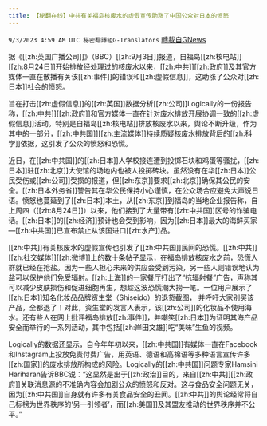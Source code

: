 ```yaml
---
title: 【秘翻在线】中共有关福岛核废水的虚假宣传助涨了中国公众对日本的愤怒
---
```

`9/3/2023 4:59 AM UTC 秘密翻譯組G-Translators` [轉載自GNews](https://gnews.org/articles/1637621)

         

据《[[zh:英国广播公司]]》（BBC）[[zh:9月3日]]报道，自福岛[[zh:核电站]][[zh:8月24日]]开始排放经处理过的核废水以来，[[zh:中共]][[zh:政府]]及其官方媒体一直在散播有关该[[zh:事件]]的错误和[[zh:虚假信息]]，这助涨了公众对[[zh:日本]]社会的愤怒。

旨在打击[[zh:虚假信息]]的[[zh:英国]]数据分析[[zh:公司]]Logically的一份报告称，[[zh:中共]][[zh:政府]]和官方媒体一直在针对废水排放开展协调一致的[[zh:虚假信息]]活动。特别是自福岛[[zh:核电站]]排放核废水以来，舆论不断升级，作为其中的一部分，[[zh:中共国]][[zh:主流媒体]]持续质疑核废水排放背后的[[zh:科学]]依据，这引发了公众的愤怒和恐慌。

近日，在[[zh:中共国]]的[[zh:日本]]人学校接连遭到投掷石块和鸡蛋等骚扰，[[zh:日本]]驻[[zh:北京]]大使馆的场地内也被人投掷砖块。虽然没有在华[[zh:日本]]公民受伤或[[zh:公司]]受损的报道，但[[zh:东京]]要求[[zh:北京]]确保其公民的安全。[[zh:日本外务省]]警告其在华公民保持小心谨慎，在公众场合应避免大声说日语。愤怒也蔓延到了[[zh:日本]]本土，从[[zh:东京]]到福岛的当地企业报告称，自上周四（[[zh:8月24日]]）以来，他们接到了大量带有[[zh:中共国]]区号的诈骗电话。[[zh:日本]]的[[zh:经济]]预计也会受到影响，因为[[zh:日本]]最大的海鲜买家—[[zh:中共国]]已宣布禁止从该国进口[[zh:水产]]品。

[[zh:中共]]有关核废水的虚假宣传也引发了[[zh:中共国]]民间的恐慌。[[zh:中共]][[zh:社交媒体]][[zh:微博]]上的数十条帖子显示，在福岛排放核废水之前，恐慌人群就已经在抢盐。因为一些人担心未来的供应会受到污染，另一些人则错误地认为盐可以保护他们免受辐射。[[zh:上海]]的一家餐厅打出了“抗辐射餐”广告，声称其可以减少皮肤损伤和促进细胞再生，想趁这波恐慌潮大捞一笔。一位用户展示了[[zh:日本]]知名化妆品品牌资生堂（Shiseido）的退货截图， 并呼吁大家别买该产品，全都退了！对此，资生堂的发言人表示，该[[zh:公司]]的化妆品不使用海水。还有些人在网上批评福岛排放[[zh:事件]]，并嘲笑[[zh:日本]]为证明其海产品安全而举行的一系列活动，其中包括[[zh:岸田文雄]]吃“美味”生鱼的视频。

Logically的数据还显示，自今年年初以来，[[zh:中共国]]有媒体一直在Facebook和Instagram上投放免责付费广告，用英语、德语和高棉语等多种语言宣传许多[[zh:国家]]的废水排放所构成的风险。Logically的[[zh:中共国]]问题专家Hamsini Hariharan告诉BBC说：“这显然是出于[[zh:政治]]目的，来自[[zh:中共]][[zh:政府]]关联消息源的不准确内容会加剧公众的愤怒和反对。这与食品安全问题无关，因为[[zh:中共国]]自身就有许多有关食品安全的丑闻。[[zh:中共]]的舆论经常将自己标榜为世界秩序的‘另一引领者’，而[[zh:美国]]及其盟友推动的世界秩序并不公平。”
